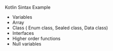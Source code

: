 Kotlin Sintax Example

* Variables
* Array
* Class ( Enum class, Sealed class, Data class)
* Interfaces
* Higher order functions
* Null variables
